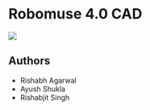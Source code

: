 # Robomuse 4.0 CAD
![](../media/exploded.gif)
## Authors
- Rishabh Agarwal
- Ayush Shukla
- Rishabjit Singh
